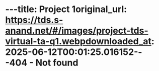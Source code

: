 ---title: Project 1original_url: https://tds.s-anand.net/#/images/project-tds-virtual-ta-q1.webpdownloaded_at: 2025-06-12T00:01:25.016152---404 - Not found
===============